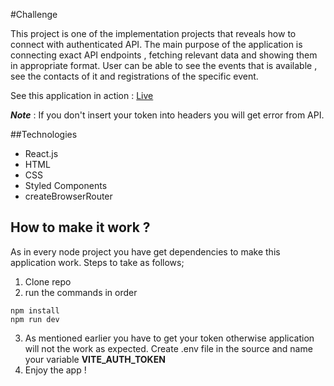 #Challenge

This project is one of the implementation projects that reveals how to connect with authenticated API. The main purpose of the application is connecting exact API endpoints , fetching relevant data and showing them in appropriate format. User can be able to see the events that is available , see the contacts of it and registrations of the specific event.

See this application in action : [Live](https://aanmelder-challenge.netlify.app/)

**_Note_** : If you don't insert your token into headers you will get error from API.

##Technologies

- React.js
- HTML
- CSS
- Styled Components
- createBrowserRouter

## How to make it work ?

As in every node project you have get dependencies to make this application work. Steps to take as follows;

1. Clone repo
2. run the commands in order

```
npm install
npm run dev
```

3. As mentioned earlier you have to get your token otherwise application will not the work as expected. Create .env file in the source and name your variable **VITE_AUTH_TOKEN**
4. Enjoy the app !
